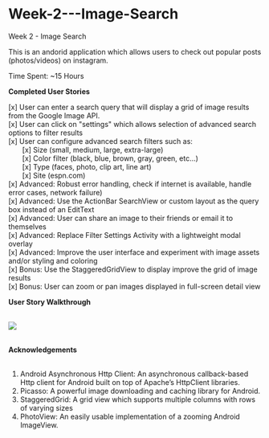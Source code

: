 # Week-2---Image-Search
Week 2 - Image Search


This is an andorid application which allows users to check out popular posts (photos/videos) on instagram.

Time Spent: ~15 Hours

<b>Completed User Stories</b>

[x] User can enter a search query that will display a grid of image results from the Google Image API.<br/>
[x] User can click on "settings" which allows selection of advanced search options to filter results<br/>
[x] User can configure advanced search filters such as:<br/>
     &nbsp;&nbsp;&nbsp;&nbsp;&nbsp;&nbsp; [x] Size (small, medium, large, extra-large)<br/>
     &nbsp;&nbsp;&nbsp;&nbsp;&nbsp;&nbsp; [x] Color filter (black, blue, brown, gray, green, etc...)<br/>
     &nbsp;&nbsp;&nbsp;&nbsp;&nbsp;&nbsp; [x] Type (faces, photo, clip art, line art)<br/>
     &nbsp;&nbsp;&nbsp;&nbsp;&nbsp;&nbsp; [x] Site (espn.com)<br/>
[x] Advanced: Robust error handling, check if internet is available, handle error cases, network failure)<br/>
[x] Advanced: Use the ActionBar SearchView or custom layout as the query box instead of an EditText<br/>
[x] Advanced: User can share an image to their friends or email it to themselves<br/>
[x] Advanced: Replace Filter Settings Activity with a lightweight modal overlay<br/>
[x] Advanced: Improve the user interface and experiment with image assets and/or styling and coloring<br/>
[x] Bonus: Use the StaggeredGridView to display improve the grid of image results<br/>
[x] Bonus: User can zoom or pan images displayed in full-screen detail view<br/>

<b>User Story Walkthrough </b><br/><br/>

<img src=Image_Search_Walkthrough.gif></img>
<br/><br/>

<b>Acknowledgements</b><br/><br/>
1. Android Asynchronous Http Client: An asynchronous callback-based Http client for Android built on top of Apache’s HttpClient libraries. <br/>
2. Picasso: A powerful image downloading and caching library for Android.<br/>
3. StaggeredGrid: A grid view which supports multiple columns with rows of varying sizes<br/>
4. PhotoView: An easily usable implementation of a zooming Android ImageView.<br/>


